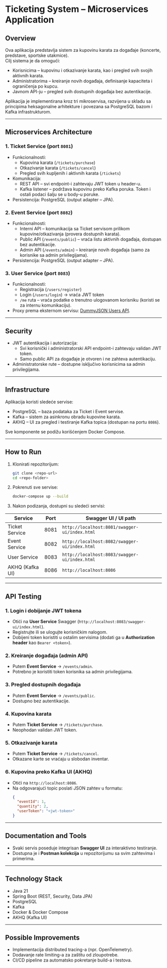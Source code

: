# Ticketing System – Microservices Application

## Overview
Ova aplikacija predstavlja sistem za kupovinu karata za događaje (koncerte, predstave, sportske utakmice).  
Cilj sistema je da omogući:
- Korisnicima – kupovinu i otkazivanje karata, kao i pregled svih svojih aktivnih karata.  
- Administratorima – kreiranje novih događaja, definisanje kapaciteta i ograničenja po kupcu.  
- Javnom API-ju – pregled svih dostupnih događaja bez autentikacije.  

Aplikacija je implementirana kroz tri mikroservisa, razvijena u skladu sa principima heksagonalne arhitekture i povezana sa PostgreSQL bazom i Kafka infrastrukturom.  

---

## Microservices Architecture

### 1. Ticket Service (port `8081`)
- Funkcionalnosti:
  - Kupovina karata (`/tickets/purchase`)  
  - Otkazivanje karata (`/tickets/cancel`)  
  - Pregled svih kupljenih i aktivnih karata (`/tickets`)  
- Komunikacija:
  - REST API – svi endpoint-i zahtevaju JWT token u header-u.  
  - Kafka listener – podržava kupovinu preko Kafka poruka. Token i ostali podaci šalju se u body-u poruke.  
- Persistencija: PostgreSQL (output adapter – JPA).  

### 2. Event Service (port `8082`)
- Funkcionalnosti:
  - Interni API – komunikacija sa Ticket servisom prilikom kupovine/otkazivanja (provera dostupnih karata).  
  - Public API (`/events/public`) – vraća listu aktivnih događaja, dostupan bez autentikacije.  
  - Admin API (`/events/admin`) – kreiranje novih događaja (samo za korisnike sa admin privilegijama).  
- Persistencija: PostgreSQL (output adapter – JPA).  

### 3. User Service (port `8083`)
- Funkcionalnosti:
  - Registracija (`/users/register`)  
  - Login (`/users/login`) → vraća JWT token  
  - `/me` ruta – vraća podatke o trenutno ulogovanom korisniku (koristi se za internu komunikaciju).  
- Proxy prema eksternom servisu: [DummyJSON Users API](https://dummyjson.com/docs/users).  

---

## Security
- JWT autentikacija i autorizacija:
  - Svi korisnički i administratorski API endpoint-i zahtevaju validan JWT token.  
  - Samo public API za događaje je otvoren i ne zahteva autentikaciju.  
- Administratorske rute – dostupne isključivo korisnicima sa admin privilegijama.  

---

## Infrastructure
Aplikacija koristi sledeće servise:  
- PostgreSQL – baza podataka za Ticket i Event servise.  
- Kafka – sistem za asinkronu obradu kupovine karata.  
- AKHQ – UI za pregled i testiranje Kafka topica (dostupan na portu `8086`).  

Sve komponente se podižu korišćenjem Docker Compose.  

---

## How to Run

1. Klonirati repozitorijum:  
   ```bash
   git clone <repo-url>
   cd <repo-folder>
   ```

2. Pokrenuti sve servise:  
   ```bash
   docker-compose up --build
   ```

3. Nakon podizanja, dostupni su sledeći servisi:  

| Service        | Port   | Swagger UI / UI path                     |
|----------------|--------|------------------------------------------|
| Ticket Service | 8081   | `http://localhost:8081/swagger-ui/index.html` |
| Event Service  | 8082   | `http://localhost:8082/swagger-ui/index.html` |
| User Service   | 8083   | `http://localhost:8083/swagger-ui/index.html` |
| AKHQ (Kafka UI)| 8086   | `http://localhost:8086`                       |

---

## API Testing

### 1. Login i dobijanje JWT tokena
- Otići na **User Service** Swagger (`http://localhost:8083/swagger-ui/index.html`).  
- Registrujte ili se ulogujte korisničkim nalogom.  
- Dobijeni token koristiti u ostalim servisima (dodati ga u **Authorization header** kao `Bearer <token>`).  

### 2. Kreiranje događaja (admin API)
- Putem **Event Service** → `/events/admin`.  
- Potrebno je koristiti token korisnika sa admin privilegijama.  

### 3. Pregled dostupnih događaja
- Putem **Event Service** → `/events/public`.  
- Dostupno bez autentikacije.  

### 4. Kupovina karata
- Putem **Ticket Service** → `/tickets/purchase`.  
- Neophodan validan JWT token.  

### 5. Otkazivanje karata
- Putem **Ticket Service** → `/tickets/cancel`.  
- Otkazane karte se vraćaju u slobodan inventar.  

### 6. Kupovina preko Kafka UI (AKHQ)
- Otići na `http://localhost:8086`.  
- Na odgovarajući topic poslati JSON zahtev u formatu:  
  ```json
  {
    "eventId": 1,
    "quantity": 2,
    "userToken": "<jwt-token>"
  }
  ```

---

## Documentation and Tools
- Svaki servis poseduje integrisan **Swagger UI** za interaktivno testiranje.  
- Dostupna je i **Postman kolekcija** u repozitorijumu sa svim zahtevima i primerima.  

---

## Technology Stack
- Java 21  
- Spring Boot (REST, Security, Data JPA)  
- PostgreSQL  
- Kafka  
- Docker & Docker Compose  
- AKHQ (Kafka UI)  

---

## Possible Improvements
- Implementacija distributed tracing-a (npr. OpenTelemetry).  
- Dodavanje rate limiting-a za zaštitu od zloupotrebe.  
- CI/CD pipeline za automatsko pokretanje build-a i testova.  

